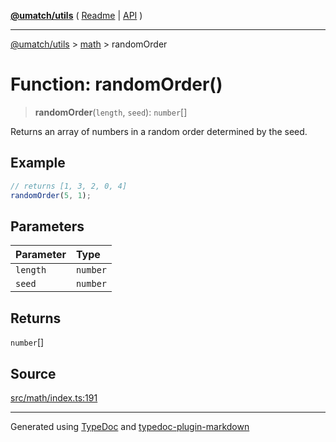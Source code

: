 [**@umatch/utils**](../../README.md) ( [Readme](../../README.md) \| [API](../../API.md) )

---

[@umatch/utils](../../API.md) > [math](../README.md) > randomOrder

# Function: randomOrder()

> **randomOrder**(`length`, `seed`): `number`[]

Returns an array of numbers in a random order determined by the seed.

## Example

```ts
// returns [1, 3, 2, 0, 4]
randomOrder(5, 1);
```

## Parameters

| Parameter | Type     |
| :-------- | :------- |
| `length`  | `number` |
| `seed`    | `number` |

## Returns

`number`[]

## Source

[src/math/index.ts:191](https://github.com/umatch-oficial/utils/blob/a4be831/src/math/index.ts#L191)

---

Generated using [TypeDoc](https://typedoc.org/) and [typedoc-plugin-markdown](https://www.npmjs.com/package/typedoc-plugin-markdown)
